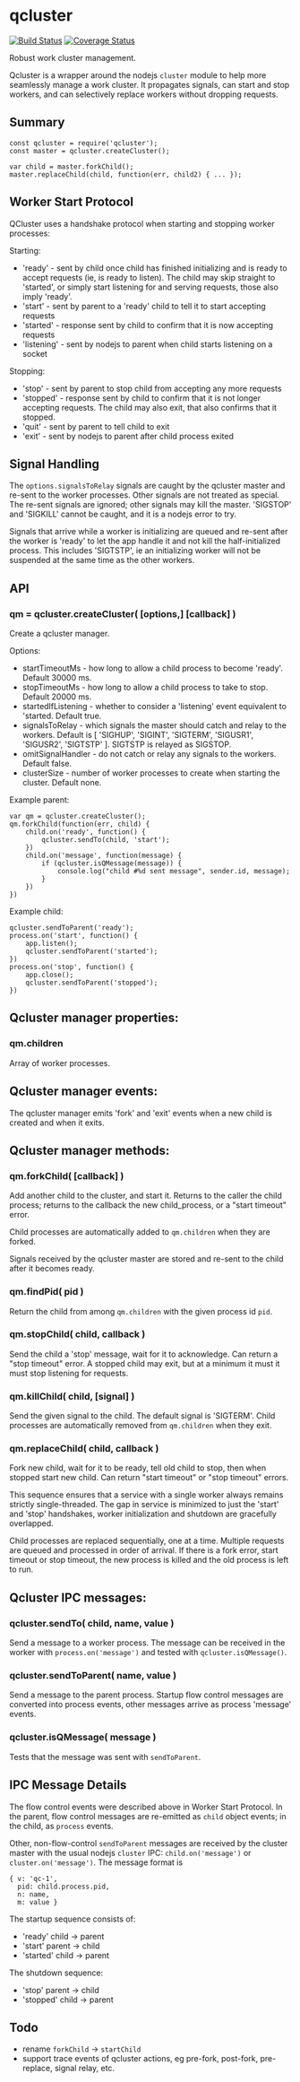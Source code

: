 qcluster
========

[![Build Status](https://api.travis-ci.org/andrasq/node-qcluster.svg?branch=master)](https://travis-ci.org/andrasq/node-qcluster?branch=master)
[![Coverage Status](https://codecov.io/github/andrasq/node-qcluster/coverage.svg?branch=master)](https://codecov.io/github/andrasq/node-qcluster?branch=master)

Robust work cluster management.

Qcluster is a wrapper around the nodejs `cluster` module to help more seamlessly
manage a work cluster.  It propagates signals, can start and stop workers, and can
selectively replace workers without dropping requests.


## Summary

    const qcluster = require('qcluster');
    const master = qcluster.createCluster();

    var child = master.forkChild();
    master.replaceChild(child, function(err, child2) { ... });


## Worker Start Protocol

QCluster uses a handshake protocol when starting and stopping worker processes:

Starting:

- 'ready' - sent by child once child has finished initializing and is ready to accept
  requests (ie, is ready to listen).  The child may skip straight to 'started', or
  simply start listening for and serving requests, those also imply 'ready'.
- 'start' - sent by parent to a 'ready' child to tell it to start accepting requests
- 'started' - response sent by child to confirm that it is now accepting requests
- 'listening' - sent by nodejs to parent when child starts listening on a socket

Stopping:

- 'stop' - sent by parent to stop child from accepting any more requests
- 'stopped' - response sent by child to confirm that it is not longer accepting
  requests.  The child may also exit, that also confirms that it stopped.
- 'quit' - sent by parent to tell child to exit
- 'exit' - sent by nodejs to parent after child process exited


## Signal Handling

The `options.signalsToRelay` signals are caught by the qcluster master and re-sent to
the worker processes.  Other signals are not treated as special.  The re-sent signals
are ignored; other signals may kill the master.  'SIGSTOP' and 'SIGKILL' cannot be caught,
and it is a nodejs error to try.

Signals that arrive while a worker is initializing are queued and re-sent after the
worker is 'ready' to let the app handle it and not kill the half-initialized process.
This includes 'SIGTSTP', ie an initializing worker will not be suspended at the same
time as the other workers.


## API

### qm = qcluster.createCluster( [options,] [callback] )

Create a qcluster manager.

Options:

- startTimeoutMs - how long to allow a child process to become 'ready'.  Default 30000 ms.
- stopTimeoutMs - how long to allow a child process to take to stop.  Default 20000 ms.
- startedIfListening - whether to consider a 'listening' event equivalent to 'started.  Default true.
- signalsToRelay - which signals the master should catch and relay to the workers.  Default is
  [ 'SIGHUP', 'SIGINT', 'SIGTERM', 'SIGUSR1', 'SIGUSR2', 'SIGTSTP' ].  SIGTSTP is relayed as SIGSTOP.
- omitSignalHandler - do not catch or relay any signals to the workers.  Default false.
- clusterSize - number of worker processes to create when starting the cluster.  Default none.

Example parent:

    var qm = qcluster.createCluster();
    qm.forkChild(function(err, child) {
        child.on('ready', function() {
            qcluster.sendTo(child, 'start');
        })
        child.on('message', function(message) {
            if (qcluster.isQMessage(message)) {
                console.log("child #%d sent message", sender.id, message);
            }
        })
    })

Example child:

    qcluster.sendToParent('ready');
    process.on('start', function() {
        app.listen();
        qcluster.sendToParent('started');
    })
    process.on('stop', function() {
        app.close();
        qcluster.sendToParent('stopped');
    })

## Qcluster manager properties:

### qm.children

Array of worker processes.


## Qcluster manager events:

The qcluster manager emits 'fork' and 'exit' events when a new child is created and
when it exits.


## Qcluster manager methods:

### qm.forkChild( [callback] )

Add another child to the cluster, and start it.  Returns to the caller the child
process; returns to the callback the new child_process, or a "start timeout" error.

Child processes are automatically added to `qm.children` when they are forked.

Signals received by the qcluster master are stored and re-sent to the child after it
becomes ready.

### qm.findPid( pid )

Return the child from among `qm.children` with the given process id `pid`.

### qm.stopChild( child, callback )

Send the child a 'stop' message, wait for it to acknowledge.  Can return a "stop
timeout" error.  A stopped child may exit, but at a minimum it must it must stop
listening for requests.

### qm.killChild( child, [signal] )

Send the given signal to the child.  The default signal is 'SIGTERM'.  Child processes
are automatically removed from `qm.children` when they exit.

### qm.replaceChild( child, callback )

Fork new child, wait for it to be ready, tell old child to stop, then when stopped
start new child.  Can return "start timeout" or "stop timeout" errors.

This sequence ensures that a service with a single worker always remains strictly
single-threaded.  The gap in service is minimized to just the 'start' and 'stop'
handshakes, worker initialization and shutdown are gracefully overlapped.

Child processes are replaced sequentially, one at a time.  Multiple requests are
queued and processed in order of arrival.  If there is a fork error, start timeout or
stop timeout, the new process is killed and the old process is left to run.


## Qcluster IPC messages:

### qcluster.sendTo( child, name, value )

Send a message to a worker process.  The message can be received in the worker with
`process.on('message')` and tested with `qcluster.isQMessage()`.

### qcluster.sendToParent( name, value )

Send a message to the parent process.  Startup flow control messages are converted
into process events, other messages arrive as process 'message' events.

### qcluster.isQMessage( message )

Tests that the message was sent with `sendToParent`.


## IPC Message Details

The flow control events were described above in Worker Start Protocol.  In the parent,
flow control messages are re-emitted as `child` object events; in the child, as
`process` events.

Other, non-flow-control `sendToParent` messages are received by the cluster master
with the usual nodejs `cluster` IPC: `child.on('message')` or `cluster.on('message')`.
The message format is

    { v: 'qc-1',
      pid: child.process.pid,
      n: name,
      m: value }

The startup sequence consists of:

- 'ready' child -> parent
- 'start' parent -> child
- 'started' child -> parent

The shutdown sequence:

- 'stop' parent -> child
- 'stopped' child -> parent

## Todo

- rename `forkChild` -> `startChild`
- support trace events of qcluster actions, eg pre-fork, post-fork, pre-replace,
  signal relay, etc.
